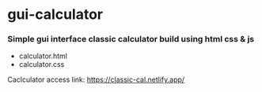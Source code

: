 # gui-calculator
### Simple gui interface classic calculator build using html css & js 
* calculator.html
* calculator.css

Caclculator access link: https://classic-cal.netlify.app/

